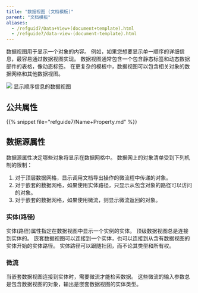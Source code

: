 ```yaml
---
title: "数据视图 (文档模板)"
parent: "文档模板"
aliases:
  - /refguid7/Data+View+(document+template).html
  - /refguide7/data-view-(document-template).html
---
```



数据视图用于显示一个对象的内容。 例如，如果您想要显示单一顺序的详细信息，最容易通过数据视图实现。 数据视图通常包含一个包含静态标签和动态数据部件的表格，像动态标签。 在更复杂的模板中，数据视图可以包含相关对象的数据网格和其他数据视图。

![](attachments/819203/918139.png) 显示顺序信息的数据视图

## 公共属性

{{% snippet file="refguide7/Name+Property.md" %}}

## 数据源属性

数据源属性决定哪些对象将显示在数据网格中。 数据网上的对象清单受到下列机制的限制：

1.  对于顶层数据网格，显示调用文档导出操作的微流程中传递的对象。
2.  对于嵌套的数据网格，如果使用实体路径，只显示从包含对象的路径可以访问的对象。
3.  对于嵌套的数据网格，如果使用微流，则显示微流返回的对象。

### 实体(路径)

实体(路径)属性指定在数据视图中显示一个实例的实体。 顶级数据视图总是连接到实体的。 嵌套数据视图可以连接到一个实体，也可以连接到从含有数据视图的实体开始的实体路径。 实体路径可以跟随社团，而不论其类型和所有权。

### 微流

当嵌套数据视图连接到实体时，需要微流才能检索数据。 这些微流的输入参数总是包含数据视图的对象，输出是嵌套数据视图的实体类型。
